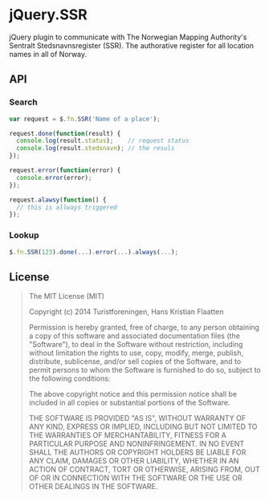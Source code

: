 jQuery.SSR
==========

jQuery plugin to communicate with The Norwegian Mapping Authority's Sentralt
Stedsnavnsregister (SSR). The authorative register for all location names in
all of Norway.

## API

### Search

```javascript
var request = $.fn.SSR('Name of a place');

request.done(function(result) {
  console.log(result.status);    // request status
  console.log(result.stedsnavn); // the resuls
});

request.error(function(error) {
  console.error(error);
});

request.alawsy(function() {
  // this is allways triggered
});
```

### Lookup

```javascript
$.fn.SSR(123).done(...).error(...).always(...);
```

## License

> The MIT License (MIT)
>
> Copyright (c) 2014 Turistforeningen, Hans Kristian Flaatten
>
> Permission is hereby granted, free of charge, to any person obtaining a copy of
> this software and associated documentation files (the "Software"), to deal in
> the Software without restriction, including without limitation the rights to
> use, copy, modify, merge, publish, distribute, sublicense, and/or sell copies of
> the Software, and to permit persons to whom the Software is furnished to do so,
> subject to the following conditions:
>
> The above copyright notice and this permission notice shall be included in all
> copies or substantial portions of the Software.
>
> THE SOFTWARE IS PROVIDED "AS IS", WITHOUT WARRANTY OF ANY KIND, EXPRESS OR
> IMPLIED, INCLUDING BUT NOT LIMITED TO THE WARRANTIES OF MERCHANTABILITY, FITNESS
> FOR A PARTICULAR PURPOSE AND NONINFRINGEMENT. IN NO EVENT SHALL THE AUTHORS OR
> COPYRIGHT HOLDERS BE LIABLE FOR ANY CLAIM, DAMAGES OR OTHER LIABILITY, WHETHER
> IN AN ACTION OF CONTRACT, TORT OR OTHERWISE, ARISING FROM, OUT OF OR IN
> CONNECTION WITH THE SOFTWARE OR THE USE OR OTHER DEALINGS IN THE SOFTWARE.

